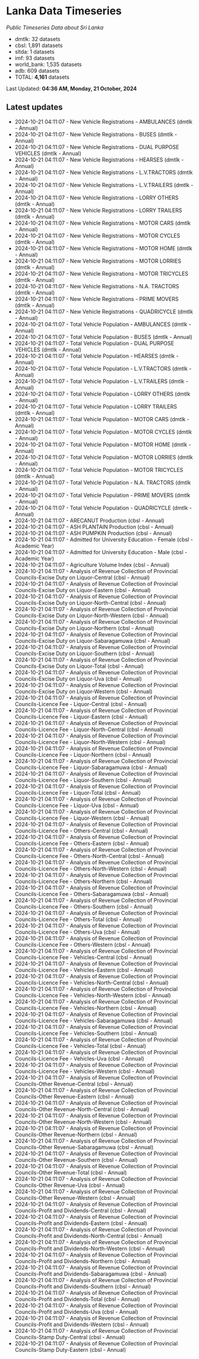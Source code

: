 # Lanka Data Timeseries
*Public Timeseries Data about Sri Lanka*

* dmtlk: 32 datasets
* cbsl: 1,891 datasets
* sltda: 1 datasets
* imf: 93 datasets
* world_bank: 1,535 datasets
* adb: 609 datasets
* TOTAL: **4,161** datasets

Last Updated: **04:36 AM, Monday, 21 October, 2024**

## Latest updates

* 2024-10-21 04:11:07 - New Vehicle Registrations - AMBULANCES (dmtlk - Annual)
* 2024-10-21 04:11:07 - New Vehicle Registrations - BUSES (dmtlk - Annual)
* 2024-10-21 04:11:07 - New Vehicle Registrations - DUAL PURPOSE VEHICLES (dmtlk - Annual)
* 2024-10-21 04:11:07 - New Vehicle Registrations - HEARSES (dmtlk - Annual)
* 2024-10-21 04:11:07 - New Vehicle Registrations - L.V.TRACTORS (dmtlk - Annual)
* 2024-10-21 04:11:07 - New Vehicle Registrations - L.V.TRAILERS (dmtlk - Annual)
* 2024-10-21 04:11:07 - New Vehicle Registrations - LORRY OTHERS (dmtlk - Annual)
* 2024-10-21 04:11:07 - New Vehicle Registrations - LORRY TRAILERS (dmtlk - Annual)
* 2024-10-21 04:11:07 - New Vehicle Registrations - MOTOR CARS (dmtlk - Annual)
* 2024-10-21 04:11:07 - New Vehicle Registrations - MOTOR CYCLES (dmtlk - Annual)
* 2024-10-21 04:11:07 - New Vehicle Registrations - MOTOR HOME (dmtlk - Annual)
* 2024-10-21 04:11:07 - New Vehicle Registrations - MOTOR LORRIES (dmtlk - Annual)
* 2024-10-21 04:11:07 - New Vehicle Registrations - MOTOR TRICYCLES (dmtlk - Annual)
* 2024-10-21 04:11:07 - New Vehicle Registrations - N.A. TRACTORS (dmtlk - Annual)
* 2024-10-21 04:11:07 - New Vehicle Registrations - PRIME MOVERS (dmtlk - Annual)
* 2024-10-21 04:11:07 - New Vehicle Registrations - QUADRICYCLE (dmtlk - Annual)
* 2024-10-21 04:11:07 - Total Vehicle Population - AMBULANCES (dmtlk - Annual)
* 2024-10-21 04:11:07 - Total Vehicle Population - BUSES (dmtlk - Annual)
* 2024-10-21 04:11:07 - Total Vehicle Population - DUAL PURPOSE VEHICLES (dmtlk - Annual)
* 2024-10-21 04:11:07 - Total Vehicle Population - HEARSES (dmtlk - Annual)
* 2024-10-21 04:11:07 - Total Vehicle Population - L.V.TRACTORS (dmtlk - Annual)
* 2024-10-21 04:11:07 - Total Vehicle Population - L.V.TRAILERS (dmtlk - Annual)
* 2024-10-21 04:11:07 - Total Vehicle Population - LORRY OTHERS (dmtlk - Annual)
* 2024-10-21 04:11:07 - Total Vehicle Population - LORRY TRAILERS (dmtlk - Annual)
* 2024-10-21 04:11:07 - Total Vehicle Population - MOTOR CARS (dmtlk - Annual)
* 2024-10-21 04:11:07 - Total Vehicle Population - MOTOR CYCLES (dmtlk - Annual)
* 2024-10-21 04:11:07 - Total Vehicle Population - MOTOR HOME (dmtlk - Annual)
* 2024-10-21 04:11:07 - Total Vehicle Population - MOTOR LORRIES (dmtlk - Annual)
* 2024-10-21 04:11:07 - Total Vehicle Population - MOTOR TRICYCLES (dmtlk - Annual)
* 2024-10-21 04:11:07 - Total Vehicle Population - N.A. TRACTORS (dmtlk - Annual)
* 2024-10-21 04:11:07 - Total Vehicle Population - PRIME MOVERS (dmtlk - Annual)
* 2024-10-21 04:11:07 - Total Vehicle Population - QUADRICYCLE (dmtlk - Annual)
* 2024-10-21 04:11:07 - ARECANUT Production (cbsl - Annual)
* 2024-10-21 04:11:07 - ASH PLANTAIN Production (cbsl - Annual)
* 2024-10-21 04:11:07 - ASH PUMPKIN Production (cbsl - Annual)
* 2024-10-21 04:11:07 - Admitted for University Education - Female (cbsl - Academic Year)
* 2024-10-21 04:11:07 - Admitted for University Education - Male (cbsl - Academic Year)
* 2024-10-21 04:11:07 - Agriculture Volume Index (cbsl - Annual)
* 2024-10-21 04:11:07 - Analysis of Revenue Collection of Provincial Councils-Excise Duty on Liquor-Central (cbsl - Annual)
* 2024-10-21 04:11:07 - Analysis of Revenue Collection of Provincial Councils-Excise Duty on Liquor-Eastern (cbsl - Annual)
* 2024-10-21 04:11:07 - Analysis of Revenue Collection of Provincial Councils-Excise Duty on Liquor-North-Central (cbsl - Annual)
* 2024-10-21 04:11:07 - Analysis of Revenue Collection of Provincial Councils-Excise Duty on Liquor-North-Western (cbsl - Annual)
* 2024-10-21 04:11:07 - Analysis of Revenue Collection of Provincial Councils-Excise Duty on Liquor-Northern (cbsl - Annual)
* 2024-10-21 04:11:07 - Analysis of Revenue Collection of Provincial Councils-Excise Duty on Liquor-Sabaragamuwa (cbsl - Annual)
* 2024-10-21 04:11:07 - Analysis of Revenue Collection of Provincial Councils-Excise Duty on Liquor-Southern (cbsl - Annual)
* 2024-10-21 04:11:07 - Analysis of Revenue Collection of Provincial Councils-Excise Duty on Liquor-Total (cbsl - Annual)
* 2024-10-21 04:11:07 - Analysis of Revenue Collection of Provincial Councils-Excise Duty on Liquor-Uva (cbsl - Annual)
* 2024-10-21 04:11:07 - Analysis of Revenue Collection of Provincial Councils-Excise Duty on Liquor-Western (cbsl - Annual)
* 2024-10-21 04:11:07 - Analysis of Revenue Collection of Provincial Councils-Licence Fee - Liquor-Central (cbsl - Annual)
* 2024-10-21 04:11:07 - Analysis of Revenue Collection of Provincial Councils-Licence Fee - Liquor-Eastern (cbsl - Annual)
* 2024-10-21 04:11:07 - Analysis of Revenue Collection of Provincial Councils-Licence Fee - Liquor-North-Central (cbsl - Annual)
* 2024-10-21 04:11:07 - Analysis of Revenue Collection of Provincial Councils-Licence Fee - Liquor-North-Western (cbsl - Annual)
* 2024-10-21 04:11:07 - Analysis of Revenue Collection of Provincial Councils-Licence Fee - Liquor-Northern (cbsl - Annual)
* 2024-10-21 04:11:07 - Analysis of Revenue Collection of Provincial Councils-Licence Fee - Liquor-Sabaragamuwa (cbsl - Annual)
* 2024-10-21 04:11:07 - Analysis of Revenue Collection of Provincial Councils-Licence Fee - Liquor-Southern (cbsl - Annual)
* 2024-10-21 04:11:07 - Analysis of Revenue Collection of Provincial Councils-Licence Fee - Liquor-Total (cbsl - Annual)
* 2024-10-21 04:11:07 - Analysis of Revenue Collection of Provincial Councils-Licence Fee - Liquor-Uva (cbsl - Annual)
* 2024-10-21 04:11:07 - Analysis of Revenue Collection of Provincial Councils-Licence Fee - Liquor-Western (cbsl - Annual)
* 2024-10-21 04:11:07 - Analysis of Revenue Collection of Provincial Councils-Licence Fee - Others-Central (cbsl - Annual)
* 2024-10-21 04:11:07 - Analysis of Revenue Collection of Provincial Councils-Licence Fee - Others-Eastern (cbsl - Annual)
* 2024-10-21 04:11:07 - Analysis of Revenue Collection of Provincial Councils-Licence Fee - Others-North-Central (cbsl - Annual)
* 2024-10-21 04:11:07 - Analysis of Revenue Collection of Provincial Councils-Licence Fee - Others-North-Western (cbsl - Annual)
* 2024-10-21 04:11:07 - Analysis of Revenue Collection of Provincial Councils-Licence Fee - Others-Northern (cbsl - Annual)
* 2024-10-21 04:11:07 - Analysis of Revenue Collection of Provincial Councils-Licence Fee - Others-Sabaragamuwa (cbsl - Annual)
* 2024-10-21 04:11:07 - Analysis of Revenue Collection of Provincial Councils-Licence Fee - Others-Southern (cbsl - Annual)
* 2024-10-21 04:11:07 - Analysis of Revenue Collection of Provincial Councils-Licence Fee - Others-Total (cbsl - Annual)
* 2024-10-21 04:11:07 - Analysis of Revenue Collection of Provincial Councils-Licence Fee - Others-Uva (cbsl - Annual)
* 2024-10-21 04:11:07 - Analysis of Revenue Collection of Provincial Councils-Licence Fee - Others-Western (cbsl - Annual)
* 2024-10-21 04:11:07 - Analysis of Revenue Collection of Provincial Councils-Licence Fee - Vehicles-Central (cbsl - Annual)
* 2024-10-21 04:11:07 - Analysis of Revenue Collection of Provincial Councils-Licence Fee - Vehicles-Eastern (cbsl - Annual)
* 2024-10-21 04:11:07 - Analysis of Revenue Collection of Provincial Councils-Licence Fee - Vehicles-North-Central (cbsl - Annual)
* 2024-10-21 04:11:07 - Analysis of Revenue Collection of Provincial Councils-Licence Fee - Vehicles-North-Western (cbsl - Annual)
* 2024-10-21 04:11:07 - Analysis of Revenue Collection of Provincial Councils-Licence Fee - Vehicles-Northern (cbsl - Annual)
* 2024-10-21 04:11:07 - Analysis of Revenue Collection of Provincial Councils-Licence Fee - Vehicles-Sabaragamuwa (cbsl - Annual)
* 2024-10-21 04:11:07 - Analysis of Revenue Collection of Provincial Councils-Licence Fee - Vehicles-Southern (cbsl - Annual)
* 2024-10-21 04:11:07 - Analysis of Revenue Collection of Provincial Councils-Licence Fee - Vehicles-Total (cbsl - Annual)
* 2024-10-21 04:11:07 - Analysis of Revenue Collection of Provincial Councils-Licence Fee - Vehicles-Uva (cbsl - Annual)
* 2024-10-21 04:11:07 - Analysis of Revenue Collection of Provincial Councils-Licence Fee - Vehicles-Western (cbsl - Annual)
* 2024-10-21 04:11:07 - Analysis of Revenue Collection of Provincial Councils-Other Revenue-Central (cbsl - Annual)
* 2024-10-21 04:11:07 - Analysis of Revenue Collection of Provincial Councils-Other Revenue-Eastern (cbsl - Annual)
* 2024-10-21 04:11:07 - Analysis of Revenue Collection of Provincial Councils-Other Revenue-North-Central (cbsl - Annual)
* 2024-10-21 04:11:07 - Analysis of Revenue Collection of Provincial Councils-Other Revenue-North-Western (cbsl - Annual)
* 2024-10-21 04:11:07 - Analysis of Revenue Collection of Provincial Councils-Other Revenue-Northern (cbsl - Annual)
* 2024-10-21 04:11:07 - Analysis of Revenue Collection of Provincial Councils-Other Revenue-Sabaragamuwa (cbsl - Annual)
* 2024-10-21 04:11:07 - Analysis of Revenue Collection of Provincial Councils-Other Revenue-Southern (cbsl - Annual)
* 2024-10-21 04:11:07 - Analysis of Revenue Collection of Provincial Councils-Other Revenue-Total (cbsl - Annual)
* 2024-10-21 04:11:07 - Analysis of Revenue Collection of Provincial Councils-Other Revenue-Uva (cbsl - Annual)
* 2024-10-21 04:11:07 - Analysis of Revenue Collection of Provincial Councils-Other Revenue-Western (cbsl - Annual)
* 2024-10-21 04:11:07 - Analysis of Revenue Collection of Provincial Councils-Profit and Dividends-Central (cbsl - Annual)
* 2024-10-21 04:11:07 - Analysis of Revenue Collection of Provincial Councils-Profit and Dividends-Eastern (cbsl - Annual)
* 2024-10-21 04:11:07 - Analysis of Revenue Collection of Provincial Councils-Profit and Dividends-North-Central (cbsl - Annual)
* 2024-10-21 04:11:07 - Analysis of Revenue Collection of Provincial Councils-Profit and Dividends-North-Western (cbsl - Annual)
* 2024-10-21 04:11:07 - Analysis of Revenue Collection of Provincial Councils-Profit and Dividends-Northern (cbsl - Annual)
* 2024-10-21 04:11:07 - Analysis of Revenue Collection of Provincial Councils-Profit and Dividends-Sabaragamuwa (cbsl - Annual)
* 2024-10-21 04:11:07 - Analysis of Revenue Collection of Provincial Councils-Profit and Dividends-Southern (cbsl - Annual)
* 2024-10-21 04:11:07 - Analysis of Revenue Collection of Provincial Councils-Profit and Dividends-Total (cbsl - Annual)
* 2024-10-21 04:11:07 - Analysis of Revenue Collection of Provincial Councils-Profit and Dividends-Uva (cbsl - Annual)
* 2024-10-21 04:11:07 - Analysis of Revenue Collection of Provincial Councils-Profit and Dividends-Western (cbsl - Annual)
* 2024-10-21 04:11:07 - Analysis of Revenue Collection of Provincial Councils-Stamp Duty-Central (cbsl - Annual)
* 2024-10-21 04:11:07 - Analysis of Revenue Collection of Provincial Councils-Stamp Duty-Eastern (cbsl - Annual)